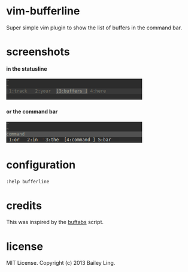 # vim-bufferline

Super simple vim plugin to show the list of buffers in the command bar.

# screenshots

#### in the statusline

![img](img/bufferline-status.png)

#### or the command bar

![img](img/bufferline-command.png)

# configuration

`:help bufferline`

# credits

This was inspired by the [buftabs](http://www.vim.org/scripts/script.php?script_id=1664) script.

# license

MIT License. Copyright (c) 2013 Bailey Ling.
